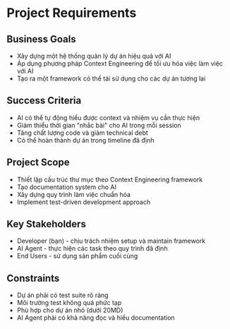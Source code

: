 # Project Requirements

## Business Goals
- Xây dựng một hệ thống quản lý dự án hiệu quả với AI
- Áp dụng phương pháp Context Engineering để tối ưu hóa việc làm việc với AI
- Tạo ra một framework có thể tái sử dụng cho các dự án tương lai

## Success Criteria
- AI có thể tự động hiểu được context và nhiệm vụ cần thực hiện
- Giảm thiểu thời gian "nhắc bài" cho AI trong mỗi session
- Tăng chất lượng code và giảm technical debt
- Có thể hoàn thành dự án trong timeline đã định

## Project Scope
- Thiết lập cấu trúc thư mục theo Context Engineering framework
- Tạo documentation system cho AI
- Xây dựng quy trình làm việc chuẩn hóa
- Implement test-driven development approach

## Key Stakeholders
- Developer (bạn) - chịu trách nhiệm setup và maintain framework
- AI Agent - thực hiện các task theo quy trình đã định
- End Users - sử dụng sản phẩm cuối cùng

## Constraints
- Dự án phải có test suite rõ ràng
- Môi trường test không quá phức tạp
- Phù hợp cho dự án nhỏ (dưới 20MD)
- AI Agent phải có khả năng đọc và hiểu documentation
